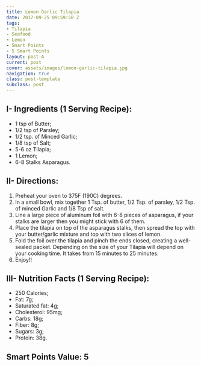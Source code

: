 ```yaml
---
title: Lemon Garlic Tilapia
date: 2017-09-25 09:59:58 Z
tags:
- Tilapia
- Seafood
- Lemon
- Smart Points
- 5 Smart Points
layout: post-A
current: post
cover: assets/images/lemon-garlic-tilapia.jpg
navigation: true
class: post-template
subclass: post
---
```


## I- Ingredients (1 Serving Recipe):

* 1 tsp of Butter;
* 1/2 tsp of Parsley;
* 1/2 tsp. of Minced Garlic;
* 1/8 tsp of Salt;
* 5-6 oz Tilapia;
* 1 Lemon;
* 6-8 Stalks Asparagus.

## II- Directions:

1. Preheat your oven to 375F (190C) degrees.
1. In a small bowl, mix together 1 Tsp. of butter, 1/2 Tsp. of parsley, 1/2 Tsp. of minced Garlic and 1/8 Tsp of salt.
1. Line a large piece of aluminum foil with 6-8 pieces of asparagus, if your stalks are larger then you might stick with 6 of them.
1. Place the tilapia on top of the asparagus stalks, then spread the top with your butter/garlic mixture and top with two slices of lemon.
1. Fold the foil over the tilapia and pinch the ends closed, creating a well-sealed packet. Depending on the size of your Tilapia will depend on your cooking time. It takes from 15 minutes to 25 minutes.
1. Enjoy!!

## III- Nutrition Facts (1 Serving Recipe):

* 250 Calories;
* Fat: 7g;
* Saturated fat: 4g;
* Cholesterol: 95mg;
* Carbs: 18g;
* Fiber: 8g;
* Sugars: 3g;
* Protein: 38g.

## Smart Points Value: 5
